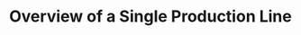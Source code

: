 ---
layout: article
title: Overview of a Single Production Line
description: 
  - In this template, a single production line is visualized with classical metrics, such as target/actual comparison and overall equipment effectiveness. This allows a quick and clear overview of the current status of the order as well as the development of the OEE.
lang: en
weight: 1000
isDraft: false
ref: Production_Single_Line_Overview
carousel: true
category:
  - Production
  - Serial Production
  - Car
  - Warning
  - Error
image: Production_Single_Line_Overview_EN.png
image_thumbnail: Production_Single_Line_Overview_EN_thumbnail.png
download: Production_Single_Line_Overview_EN.pbmx
overview_description:
overview_benefits:
overview_data_sources:
---